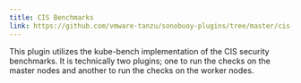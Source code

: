 ```yaml
---
title: CIS Benchmarks
link: https://github.com/vmware-tanzu/sonobuoy-plugins/tree/master/cis-benchmarks
---
```


This plugin utilizes the kube-bench implementation of the CIS security benchmarks. It is technically two plugins; one to run the checks on the master nodes and another to run the checks on the worker nodes.